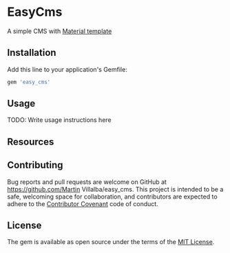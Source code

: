 # EasyCms

A simple CMS with [Material template](https://www.creative-tim.com/product/material-dashboard)  


## Installation

Add this line to your application's Gemfile:

```ruby
gem 'easy_cms'
```

## Usage

TODO: Write usage instructions here

## Resources

## Contributing

Bug reports and pull requests are welcome on GitHub at https://github.com/Martin Villalba/easy_cms. This project is intended to be a safe, welcoming space for collaboration, and contributors are expected to adhere to the [Contributor Covenant](http://contributor-covenant.org) code of conduct.


## License

The gem is available as open source under the terms of the [MIT License](http://opensource.org/licenses/MIT).

